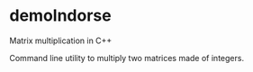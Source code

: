 # demoIndorse
Matrix multiplication in C++

Command line utility to multiply two matrices made of integers.
